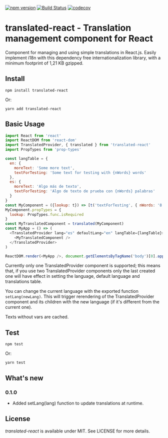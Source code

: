 [![npm version](https://badge.fury.io/js/translated-react.svg)](https://badge.fury.io/js/translated-react) [![Build Status](https://travis-ci.org/miguelcalderon/translated-react.svg?branch=master)](https://travis-ci.org/miguelcalderon/translated-react) [![codecov](https://codecov.io/gh/miguelcalderon/translated-react/branch/master/graph/badge.svg)](https://codecov.io/gh/miguelcalderon/translated-react)



# translated-react - Translation management component for React

Component for managing and using simple translations in React.js. Easily implement i18n with this dependency free internationalization library, with a minimum footprint of 1,21 KB gzipped.

## Install

`npm install translated-react`

Or:

`yarn add translated-react`


## Basic Usage

```js
import React from 'react'
import ReactDOM from 'react-dom'
import TranslatedProvider, { translated } from 'translated-react'
import PropTypes from 'prop-types'

const langTable = {
  en: {
    moreText: 'Some more text',
    textForTesting: 'Some text for testing with {nWords} words'
  },
  es: {
    moreText: 'Algo más de texto',
    textForTesting: 'Algo de texto de prueba con {nWords} palabras'
  }
}
const MyComponent = ({lookup: t}) => [t('textForTesting', { nWords: '8' }), t('moreText')]
MyComponent.propTypes = {
  lookup: PropTypes.func.isRequired
}
const MyTranslatedComponent = translated(MyComponent)
const MyApp = () => (
  <TranslatedProvider lang="es" defaultLang="en" langTable={langTable}>
    <MyTranslatedComponent />
  </TranslatedProvider>
)

ReactDOM.render(<MyApp />, document.getElementsByTagName('body')[0].appendChild(document.createElement('div')))
```

Currently only one TranslatedProvider component is supported; this means that, if you use two TranslatedProvider components only the last created one will have effect in setting the language, default language and translations table.

You can change the current language with the exported function `setLang(newLang)`. This will trigger rerendering of the TranslatedProvider component and its children with the new language (if it's different from the current one). 

Texts without vars are cached.


## Test

`npm test`

Or:

`yarn test`


## What's new

### 0.1.0

* Added setLang(lang) function to update translations at runtime.


## License
*translated-react* is available under MIT. See LICENSE for more details.

